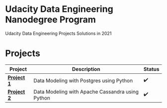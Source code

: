 # Udacity Data Engineering Nanodegree Program

Udacity Data Engineering Projects Solutions in 2021

# Projects

Project | Description | Status
------------ | ------------- | -------------
**[Project 1](Project%201%20-%20Data%20Modeling%20with%20Postgres)**  | Data Modeling with Postgres using Python| :heavy_check_mark:
**[Project 2](Project%202%20-%20Data%20Modeling%20with%20Apache%20Cassandra)**  | Data Modeling with Apache Cassandra using Python | :heavy_check_mark:
